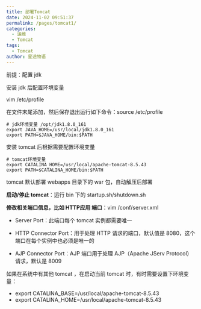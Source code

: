 ```yaml
---
title: 部署Tomcat
date: 2024-11-02 09:51:37
permalink: /pages/tomcat1/
categories:
  - 运维
  - Tomcat
tags:
  - Tomcat
author: 星途物语
---
```

前提：配置 jdk

安装 jdk 后配置环境变量

vim /etc/profile

在文件末尾添加，然后保存退出运行如下命令：source /etc/profile

```shell
# jdk环境变量 /opt/jdk1.8.0_161
export JAVA_HOME=/usr/local/jdk1.8.0_161
export PATH=$JAVA_HOME/bin:$PATH
```

安装 tomcat 后根据需要配置环境变量

```shell
# tomcat环境变量
export CATALINA_HOME=/usr/local/apache-tomcat-8.5.43
export PATH=$CATALINA_HOME/bin:$PATH
```

tomcat 默认部署 webapps 目录下的 war 包，自动解压后部署

**启动/停止 tomcat**：运行 bin 下的 startup.sh/shutdown.sh

**修改相关端口信息，比如 HTTP应用 端口**：vim /conf/server.xml

- Server Port：此端口每个 tomcat 实例都需要唯一

- HTTP Connector Port：用于处理 HTTP 请求的端口，默认值是 8080，这个端口在每个实例中也必须是唯一的

- AJP Connector Port：AJP 端口用于处理 AJP（Apache JServ Protocol）请求，默认是 8009

如果在系统中有其他 tomcat ，在启动当前 tomcat 时，有时需要设置下环境变量：

- export CATALINA_BASE=/usr/local/apache-tomcat-8.5.43
- export CATALINA_HOME=/usr/local/apache-tomcat-8.5.43